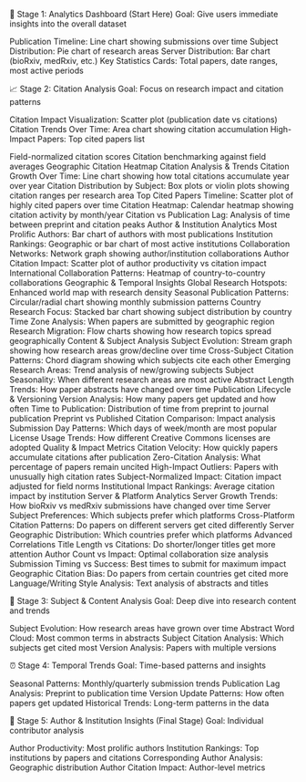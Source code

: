🚀 Stage 1: Analytics Dashboard (Start Here)
Goal: Give users immediate insights into the overall dataset

Publication Timeline: Line chart showing submissions over time
Subject Distribution: Pie chart of research areas
Server Distribution: Bar chart (bioRxiv, medRxiv, etc.)
Key Statistics Cards: Total papers, date ranges, most active periods



📈 Stage 2: Citation Analysis
Goal: Focus on research impact and citation patterns

Citation Impact Visualization: Scatter plot (publication date vs citations)
Citation Trends Over Time: Area chart showing citation accumulation
High-Impact Papers: Top cited papers list


Field-normalized citation scores
Citation benchmarking against field averages
Geographic Citation Heatmap
Citation Analysis & Trends
Citation Growth Over Time: Line chart showing how total citations accumulate year over year
Citation Distribution by Subject: Box plots or violin plots showing citation ranges per research area
Top Cited Papers Timeline: Scatter plot of highly cited papers over time
Citation Heatmap: Calendar heatmap showing citation activity by month/year
Citation vs Publication Lag: Analysis of time between preprint and citation peaks
Author & Institution Analytics
Most Prolific Authors: Bar chart of authors with most publications
Institution Rankings: Geographic or bar chart of most active institutions
Collaboration Networks: Network graph showing author/institution collaborations
Author Citation Impact: Scatter plot of author productivity vs citation impact
International Collaboration Patterns: Heatmap of country-to-country collaborations
Geographic & Temporal Insights
Global Research Hotspots: Enhanced world map with research density
Seasonal Publication Patterns: Circular/radial chart showing monthly submission patterns
Country Research Focus: Stacked bar chart showing subject distribution by country
Time Zone Analysis: When papers are submitted by geographic region
Research Migration: Flow charts showing how research topics spread geographically
Content & Subject Analysis
Subject Evolution: Stream graph showing how research areas grow/decline over time
Cross-Subject Citation Patterns: Chord diagram showing which subjects cite each other
Emerging Research Areas: Trend analysis of new/growing subjects
Subject Seasonality: When different research areas are most active
Abstract Length Trends: How paper abstracts have changed over time
Publication Lifecycle & Versioning
Version Analysis: How many papers get updated and how often
Time to Publication: Distribution of time from preprint to journal publication
Preprint vs Published Citation Comparison: Impact analysis
Submission Day Patterns: Which days of week/month are most popular
License Usage Trends: How different Creative Commons licenses are adopted
Quality & Impact Metrics
Citation Velocity: How quickly papers accumulate citations after publication
Zero-Citation Analysis: What percentage of papers remain uncited
High-Impact Outliers: Papers with unusually high citation rates
Subject-Normalized Impact: Citation impact adjusted for field norms
Institutional Impact Rankings: Average citation impact by institution
Server & Platform Analytics
Server Growth Trends: How bioRxiv vs medRxiv submissions have changed over time
Server Subject Preferences: Which subjects prefer which platforms
Cross-Platform Citation Patterns: Do papers on different servers get cited differently
Server Geographic Distribution: Which countries prefer which platforms
Advanced Correlations
Title Length vs Citations: Do shorter/longer titles get more attention
Author Count vs Impact: Optimal collaboration size analysis
Submission Timing vs Success: Best times to submit for maximum impact
Geographic Citation Bias: Do papers from certain countries get cited more
Language/Writing Style Analysis: Text analysis of abstracts and titles


🔬 Stage 3: Subject & Content Analysis
Goal: Deep dive into research content and trends

Subject Evolution: How research areas have grown over time
Abstract Word Cloud: Most common terms in abstracts
Subject Citation Analysis: Which subjects get cited most
Version Analysis: Papers with multiple versions



⏰ Stage 4: Temporal Trends
Goal: Time-based patterns and insights

Seasonal Patterns: Monthly/quarterly submission trends
Publication Lag Analysis: Preprint to publication time
Version Update Patterns: How often papers get updated
Historical Trends: Long-term patterns in the data



👥 Stage 5: Author & Institution Insights (Final Stage)
Goal: Individual contributor analysis

Author Productivity: Most prolific authors
Institution Rankings: Top institutions by papers and citations
Corresponding Author Analysis: Geographic distribution
Author Citation Impact: Author-level metrics